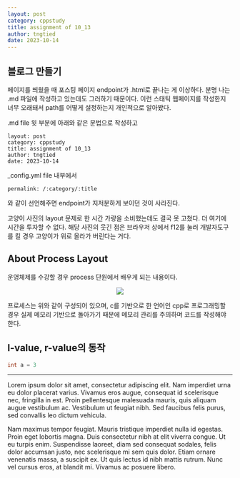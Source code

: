 ```yaml
---
layout: post
category: cppstudy
title: assignment of 10_13
author: tngtied
date: 2023-10-14
---
```


## 블로그 만들기

페이지를 띄웠을 때 포스팅 페이지 endpoint가 .html로 끝나는 게 이상하다. 분명 나는 .md 파일에 작성하고 있는데도 그러하기 때문이다. 이런 스태틱 웹페이지를 작성한지 너무 오래돼서 path를 어떻게 설정하는지 개인적으로 알아봤다. 

.md file 윗 부분에 아래와 같은 문법으로 작성하고
```
layout: post
category: cppstudy
title: assignment of 10_13
author: tngtied
date: 2023-10-14
```
_config.yml file 내부에서 
```
permalink: /:category/:title
```
와 같이 선언해주면 endpoint가 지저분하게 보이던 것이 사라진다.

고양이 사진의 layout 문제로 한 시간 가량을 소비했는데도 결국 못 고쳤다. 더 여기에 시간을 투자할 수 없다. 
해당 사진의 웃긴 점은  브라우저 상에서 f12를 눌러 개발자도구를 킬 경우 고양이가 위로 올라가 버린다는 거다.

## About Process Layout

운영체제를 수강할 경우 process 단원에서 배우게 되는 내용이다.

<center><img src="source/static/img/231014-processLayout.png"/></center>

프로세스는 위와 같이 구성되어 있으며, c를 기반으로 한 언어인 cpp로 프로그래밍할 경우 실제 메모리 기반으로 돌아가기 때문에 메모리 관리를 주의하며 코드를 작성해야 한다.

## l-value, r-value의 동작

```c
int a = 3
```
-----

Lorem ipsum dolor sit amet, consectetur adipiscing elit. Nam imperdiet urna eu dolor placerat varius. Vivamus eros augue, consequat id scelerisque nec, fringilla in est. Proin pellentesque malesuada mauris, quis aliquam augue vestibulum ac. Vestibulum ut feugiat nibh. Sed faucibus felis purus, sed convallis leo dictum vehicula. 

Nam maximus tempor feugiat. Mauris tristique imperdiet nulla id egestas. Proin eget lobortis magna. Duis consectetur nibh at elit viverra congue. Ut eu turpis enim. Suspendisse laoreet, diam sed consequat sodales, felis dolor accumsan justo, nec scelerisque mi sem quis dolor. Etiam ornare venenatis massa, a suscipit ex. Ut quis lectus id nibh mattis rutrum. Nunc vel cursus eros, at blandit mi. Vivamus ac posuere libero.